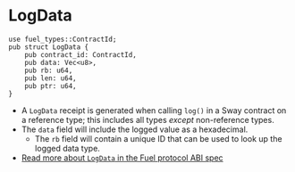 
# LogData

```rust,ignore
use fuel_types::ContractId;
pub struct LogData {
    pub contract_id: ContractId,
    pub data: Vec<u8>,
    pub rb: u64,
    pub len: u64,
    pub ptr: u64,
}
```

- A `LogData` receipt is generated when calling `log()` in a Sway contract on a reference type; this includes all types _except_ non-reference types.
- The `data` field will include the logged value as a hexadecimal.
  - The `rb` field will contain a unique ID that can be used to look up the logged data type.
- [Read more about `LogData` in the Fuel protocol ABI spec](https://github.com/FuelLabs/fuel-specs/blob/master/src/protocol/abi/receipts.md#logdata-receipt)

